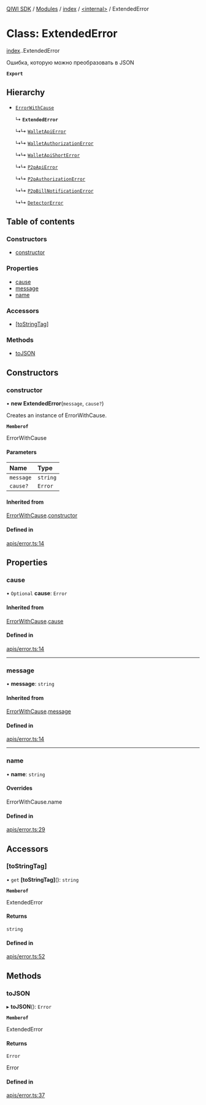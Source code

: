 [QIWI SDK](../README.md) / [Modules](../modules.md) / [index](../modules/index.md) / [<internal\>](../modules/index._internal_.md) / ExtendedError

# Class: ExtendedError

[index](../modules/index.md).[<internal>](../modules/index._internal_.md).ExtendedError

Ошибка, которую можно преобразовать в JSON

**`Export`**

## Hierarchy

- [`ErrorWithCause`](index._internal_.ErrorWithCause.md)

  ↳ **`ExtendedError`**

  ↳↳ [`WalletApiError`](index.QIWI.WalletApiError.md)

  ↳↳ [`WalletAuthorizationError`](index.QIWI.WalletAuthorizationError.md)

  ↳↳ [`WalletApiShortError`](index.QIWI.WalletApiShortError.md)

  ↳↳ [`P2pApiError`](index.QIWI.P2pApiError.md)

  ↳↳ [`P2pAuthorizationError`](index.QIWI.P2pAuthorizationError.md)

  ↳↳ [`P2pBillNotificationError`](index.QIWI.P2pBillNotificationError.md)

  ↳↳ [`DetectorError`](index.QIWI.DetectorError.md)

## Table of contents

### Constructors

- [constructor](index._internal_.ExtendedError.md#constructor)

### Properties

- [cause](index._internal_.ExtendedError.md#cause)
- [message](index._internal_.ExtendedError.md#message)
- [name](index._internal_.ExtendedError.md#name)

### Accessors

- [[toStringTag]](index._internal_.ExtendedError.md#[tostringtag])

### Methods

- [toJSON](index._internal_.ExtendedError.md#tojson)

## Constructors

### constructor

• **new ExtendedError**(`message`, `cause?`)

Creates an instance of ErrorWithCause.

**`Memberof`**

ErrorWithCause

#### Parameters

| Name | Type |
| :------ | :------ |
| `message` | `string` |
| `cause?` | `Error` |

#### Inherited from

[ErrorWithCause](index._internal_.ErrorWithCause.md).[constructor](index._internal_.ErrorWithCause.md#constructor)

#### Defined in

[apis/error.ts:14](https://github.com/AlexXanderGrib/node-qiwi-sdk/blob/b60f8c6/src/apis/error.ts#L14)

## Properties

### cause

• `Optional` **cause**: `Error`

#### Inherited from

[ErrorWithCause](index._internal_.ErrorWithCause.md).[cause](index._internal_.ErrorWithCause.md#cause)

#### Defined in

[apis/error.ts:14](https://github.com/AlexXanderGrib/node-qiwi-sdk/blob/b60f8c6/src/apis/error.ts#L14)

___

### message

• **message**: `string`

#### Inherited from

[ErrorWithCause](index._internal_.ErrorWithCause.md).[message](index._internal_.ErrorWithCause.md#message)

#### Defined in

[apis/error.ts:14](https://github.com/AlexXanderGrib/node-qiwi-sdk/blob/b60f8c6/src/apis/error.ts#L14)

___

### name

• **name**: `string`

#### Overrides

ErrorWithCause.name

#### Defined in

[apis/error.ts:29](https://github.com/AlexXanderGrib/node-qiwi-sdk/blob/b60f8c6/src/apis/error.ts#L29)

## Accessors

### [toStringTag]

• `get` **[toStringTag]**(): `string`

**`Memberof`**

ExtendedError

#### Returns

`string`

#### Defined in

[apis/error.ts:52](https://github.com/AlexXanderGrib/node-qiwi-sdk/blob/b60f8c6/src/apis/error.ts#L52)

## Methods

### toJSON

▸ **toJSON**(): `Error`

**`Memberof`**

ExtendedError

#### Returns

`Error`

Error

#### Defined in

[apis/error.ts:37](https://github.com/AlexXanderGrib/node-qiwi-sdk/blob/b60f8c6/src/apis/error.ts#L37)
